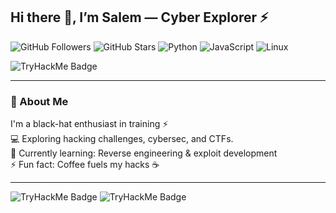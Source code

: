 ## Hi there 👋, I’m Salem — Cyber Explorer ⚡

![GitHub Followers](https://img.shields.io/github/followers/Salem-Sahmimi?style=social)
![GitHub Stars](https://img.shields.io/github/stars/Salem-Sahmimi?style=social)
![Python](https://img.shields.io/badge/Python-3.11-blue)
![JavaScript](https://img.shields.io/badge/JavaScript-ES6-yellow)
![Linux](https://img.shields.io/badge/Linux-Kali-black)

<!-- TryHackMe Badge -->
<img src="https://tryhackme-badges.s3.amazonaws.com/OMAR404.png" alt="TryHackMe Badge" />

---

### 🖤 About Me
I'm a black-hat enthusiast in training ⚡  
💻 Exploring hacking challenges, cybersec, and CTFs.  
🌱 Currently learning: Reverse engineering & exploit development  
⚡ Fun fact: Coffee fuels my hacks ☕

---

<img src="https://tryhackme-badges.s3.amazonaws.com/OMAR404.png" alt="TryHackMe Badge" />

<img src="https://tryhackme-badges.s3.amazonaws.com/OMAR404.png" alt="TryHackMe Badge" />
